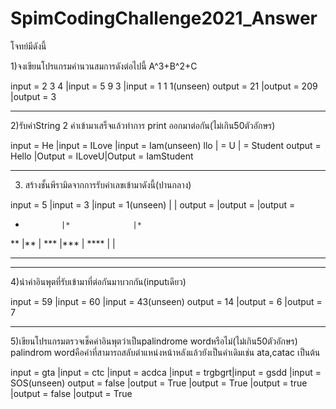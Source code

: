 # SpimCodingChallenge2021_Answer

โจทย์มีดังนี้

1)จงเขียนโปรแกรมคำนวนสมการดังต่อไปนี้  A^3+B^2+C

input = 2 3 4	|input = 5 9 3	|input = 1 1 1(unseen)
output = 21	  |output = 209	  |output = 3
_________________________________________________________

2)รับค่าString 2 ค่าเข้ามาเสร็จแล้วทำการ print ออกมาต่อกัน(ไม่เกิน50ตัวอักษร)

input = He	    |input = ILove	|input = Iam(unseen)
	llo	          |      = U	    |      = Student
output = Hello	|Output = ILoveU|Output = IamStudent

_________________________________________________________

3) สร้างชั้นพีรามิดจากการรับค่าเลขเข้ามาดังนี้(ปานกลาง)

input = 5	|input = 3	|input = 1(unseen)
		      |		        |
output = 	|output = 	|output = 
*		      |*		      |*
**		    |**		      |
***		    |***		    |
****		  |		        |
*****		
_________________________________________________________

4)นำค่าอินพุตที่รับเข้ามาที่ต่อกันมาบวกกัน(inputเดียว)

input = 59	|input = 60	|input = 43(unseen)
output = 14	|output = 6	|output = 7
_________________________________________________________

5)เขียนโปรแกรมตรวจเช็คค่าอินพุตว่าเป็นpalindrome wordหรือไม่(ไม่เกิน50ตัวอักษร)
palindrom wordคือคำที่สามารถสลับตำแหน่งหน้าหลังแล้วยังเป็นคำเดิมเช่น ata,catac เป็นต้น

input = gta	    |input = ctc	  |input = acdca	|input = trgbgrt|input = gsdd	  |input = SOS(unseen)
output = false	|output = True	|output = True	|output = true	|output = false |output = True
